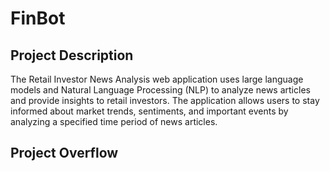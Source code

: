 # FinBot

## Project Description
The Retail Investor News Analysis web application uses large language models and Natural Language Processing (NLP) to analyze news articles and provide insights to retail investors. The application allows users to stay informed about market trends, sentiments, and important events by analyzing a specified time period of news articles.

## Project Overflow



